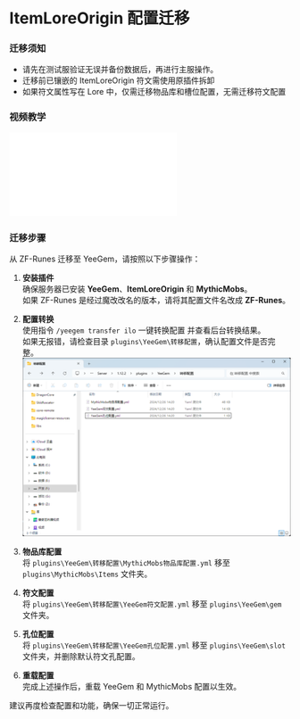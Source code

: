 # ItemLoreOrigin 配置迁移

### **迁移须知**
- 请先在测试服验证无误并备份数据后，再进行主服操作。  
- 迁移前已镶嵌的 ItemLoreOrigin 符文需使用原插件拆卸
- 如果符文属性写在 Lore 中，仅需迁移物品库和槽位配置，无需迁移符文配置

### **视频教学**
<iframe src="//player.bilibili.com/player.html?isOutside=true&aid=113725046523726&bvid=BV1ruCpY7EeA&cid=27563067321&p=1" scrolling="no" border="0" frameborder="no" framespacing="0" allowfullscreen="true"></iframe>

### **迁移步骤**

从 ZF-Runes 迁移至 YeeGem，请按照以下步骤操作：

1. **安装插件**  
   确保服务器已安装 **YeeGem**、**ItemLoreOrigin** 和 **MythicMobs**。  
   如果 ZF-Runes 是经过魔改改名的版本，请将其配置文件名改成 **ZF-Runes**。

2. **配置转换**  
   使用指令 `/yeegem transfer ilo` 一键转换配置 并查看后台转换结果。  
   如果无报错，请检查目录 `plugins\YeeGem\转移配置`，确认配置文件是否完整。
   ![img.png](img/转移配置.png)

3. **物品库配置**  
   将 `plugins\YeeGem\转移配置\MythicMobs物品库配置.yml` 移至 `plugins\MythicMobs\Items` 文件夹。

4. **符文配置**  
   将 `plugins\YeeGem\转移配置\YeeGem符文配置.yml` 移至 `plugins\YeeGem\gem` 文件夹。

5. **孔位配置**  
   将 `plugins\YeeGem\转移配置\YeeGem孔位配置.yml` 移至 `plugins\YeeGem\slot` 文件夹，并删除默认符文孔配置。

6. **重载配置**  
   完成上述操作后，重载 YeeGem 和 MythicMobs 配置以生效。


建议再度检查配置和功能，确保一切正常运行。


